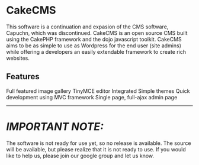# CakeCMS #
This software is a continuation and expasion of the CMS software, Capuchn, which was discontinued. CakeCMS is an open source CMS built using the CakePHP framework and the dojo javascript toolkit. CakeCMS aims to be as simple to use as Wordpress for the end user (site admins) while offering a developers an easily extendable framework to create rich websites.

## Features ##

Full featured image gallery
TinyMCE editor
Integrated Simple themes
Quick development using MVC framework
Single page, full-ajax admin page


---


# _IMPORTANT NOTE:_ #
The software is not ready for use yet, so no release is available. The source will be available, but please realize that it is not ready to use. If you would like to help us, please join our google group and let us know.